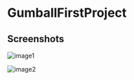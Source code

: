 # GumballFirstProject

## Screenshots

![image1](https://user-images.githubusercontent.com/115811569/195917310-4ecda00d-8cd5-4bf7-bd28-367cbf7d4a6b.png)

![image2](https://user-images.githubusercontent.com/115811569/195917318-62b9e7b0-1cb9-4e8d-b8d8-68d7a92c8966.png)
